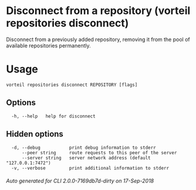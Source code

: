 # Disconnect from a repository (vorteil repositories disconnect)

Disconnect from a previously added repository, removing it from the pool of
available repositories permanently.

# Usage

```
vorteil repositories disconnect REPOSITORY [flags]
```

## Options

```
  -h, --help   help for disconnect
```

## Hidden options

```
  -d, --debug           print debug information to stderr
      --peer string     route requests to this peer of the server
      --server string   server network address (default "127.0.0.1:7472")
  -v, --verbose         print additional information to stderr
```


###### Auto generated for CLI 2.0.0-7169db7d-dirty on 17-Sep-2018

